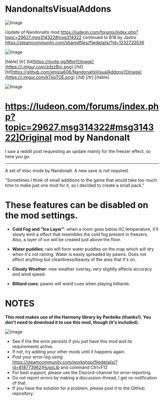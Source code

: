 # NandonaltsVisualAddons

![Image](https://i.imgur.com/WAEzk68.png)

Update of Nandonalts mod
https://ludeon.com/forums/index.php?topic=29627.msg314322#msg314322
continued to B18 by Jastro
https://steamcommunity.com/sharedfiles/filedetails/?id=1232720536

![Image](https://i.imgur.com/7Gzt3Rg.png)


[table]
	[tr]
		[td]https://invite.gg/Mlie]![Image](https://i.imgur.com/zdzzBrc.png)
[/td]
		[td]https://github.com/emipa606/NandonaltsVisualAddons]![Image](https://i.imgur.com/kTkpTOE.png)
[/td]
	[/tr]
[/table]
	
![Image](https://i.imgur.com/NOW7jU1.png)


# https://ludeon.com/forums/index.php?topic=29627.msg314322#msg314322]Original mod by Nandonalt

I saw a reddit post requesting an update mainly for the freezer effect, so here you go. 

________________________________________________________________________________

A set of misc mods by Nandonalt. A new save is not required.

&quot;Sometimes I think of small additions to the game that would take too much time to make just one mod for it, so I decided to create a small pack.&quot;

# These features can be disabled on the mod settings.




- **Cold Fog and &quot;Ice Layer&quot;**: when a room goes below 0C temperature, it&apos;ll slowly emit a effect that resembles the cold fog present in freezers. Also, a layer of ice will be created just above the floor. 

- **Water puddles**: rain will form water puddles on the map which will dry when it&apos;s not raining. Water is easily spreaded by pawns. Does not affect anything but cleanliness/beauty of the area that it&apos;s on.

- **Cloudy Weather**: new weather overlay, very slightly affects accuracy and wind speed. 

- **Billiard cues**: pawns will wield cues when playing billiards.



# NOTES

**This mod makes use of the Harmony library by Pardeike (thanks!). You don&apos;t need to download it to use this mod, though (it&apos;s included).**


![Image](https://i.imgur.com/Rs6T6cr.png)



-  See if the the error persists if you just have this mod and its requirements active.
-  If not, try adding your other mods until it happens again.
-  Post your error-log using https://steamcommunity.com/workshop/filedetails/?id=818773962]HugsLib and command Ctrl+F12
-  For best support, please use the Discord-channel for error-reporting.
-  Do not report errors by making a discussion-thread, I get no notification of that.
-  If you have the solution for a problem, please post it to the GitHub repository.




